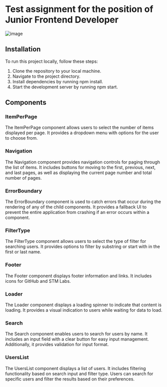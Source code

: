 # Test assignment for the position of Junior Frontend Developer
![image](https://github.com/Maxxx1mHR/STM-Labs/assets/44443884/877d5442-2feb-4f07-9457-957dda00b62b)

## Installation

To run this project locally, follow these steps:
1. Clone the repository to your local machine.
2. Navigate to the project directory.
3. Install dependencies by running npm install.
4. Start the development server by running npm start.

## Components
### ItemPerPage
The ItemPerPage component allows users to select the number of items displayed per page. It provides a dropdown menu with options for the user to choose from.

### Navigation
The Navigation component provides navigation controls for paging through the list of items. It includes buttons for moving to the first, previous, next, and last pages, as well as displaying the current page number and total number of pages.

### ErrorBoundary
The ErrorBoundary component is used to catch errors that occur during the rendering of any of the child components. It provides a fallback UI to prevent the entire application from crashing if an error occurs within a component.

### FilterType
The FilterType component allows users to select the type of filter for searching users. It provides options to filter by substring or start with in the first or last name.

### Footer
The Footer component displays footer information and links. It includes icons for GitHub and STM Labs.

### Loader
The Loader component displays a loading spinner to indicate that content is loading. It provides a visual indication to users while waiting for data to load.

### Search
The Search component enables users to search for users by name. It includes an input field with a clear button for easy input management. Additionally, it provides validation for input format.

### UsersList
The UsersList component displays a list of users. It includes filtering functionality based on search input and filter type. Users can search for specific users and filter the results based on their preferences.
